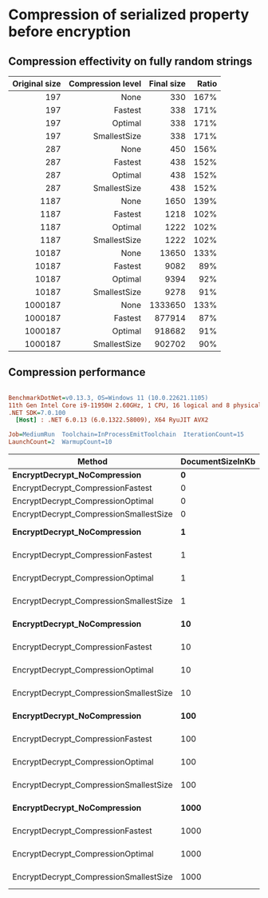 ﻿# Compression of serialized property before encryption

## Compression effectivity on fully random strings

| Original size | Compression level | Final size | Ratio |
| -: | -: | -: | -: |
| 197 | None | 330 | 167% |
| 197 | Fastest | 338 | 171% |
| 197 | Optimal | 338 | 171% |
| 197 | SmallestSize | 338 | 171% |
| 287 | None | 450 | 156% |
| 287 | Fastest | 438 | 152% |
| 287 | Optimal | 438 | 152% |
| 287 | SmallestSize | 438 | 152% |
| 1187 | None | 1650 | 139% |
| 1187 | Fastest | 1218 | 102% |
| 1187 | Optimal | 1222 | 102% |
| 1187 | SmallestSize | 1222 | 102% |
| 10187 | None | 13650 | 133% |
| 10187 | Fastest | 9082 | 89% |
| 10187 | Optimal | 9394 | 92% |
| 10187 | SmallestSize | 9278 | 91% |
| 1000187 | None | 1333650 | 133% |
| 1000187 | Fastest | 877914 | 87% |
| 1000187 | Optimal | 918682 | 91% |
| 1000187 | SmallestSize | 902702 | 90% |


## Compression performance

``` ini

BenchmarkDotNet=v0.13.3, OS=Windows 11 (10.0.22621.1105)
11th Gen Intel Core i9-11950H 2.60GHz, 1 CPU, 16 logical and 8 physical cores
.NET SDK=7.0.100
  [Host] : .NET 6.0.13 (6.0.1322.58009), X64 RyuJIT AVX2

Job=MediumRun  Toolchain=InProcessEmitToolchain  IterationCount=15  
LaunchCount=2  WarmupCount=10  

```
|                                 Method | DocumentSizeInKb |          Mean |        Error |       StdDev |      Gen0 |      Gen1 |      Gen2 |   Allocated |
|--------------------------------------- |----------------- |--------------:|-------------:|-------------:|----------:|----------:|----------:|------------:|
|           **EncryptDecrypt_NoCompression** |                **0** |      **92.64 μs** |     **2.722 μs** |     **4.074 μs** |    **5.6152** |    **1.8311** |         **-** |    **70.17 KB** |
|      EncryptDecrypt_CompressionFastest |                0 |     117.46 μs |     2.131 μs |     3.123 μs |    5.8594 |    1.9531 |         - |    72.85 KB |
|      EncryptDecrypt_CompressionOptimal |                0 |     123.51 μs |     3.128 μs |     4.682 μs |    5.8594 |    1.9531 |         - |    72.85 KB |
| EncryptDecrypt_CompressionSmallestSize |                0 |     113.63 μs |     2.323 μs |     3.476 μs |    5.8594 |    1.9531 |         - |       73 KB |
|           **EncryptDecrypt_NoCompression** |                **1** |     **129.07 μs** |     **5.042 μs** |     **7.547 μs** |   **11.4746** |    **2.9297** |         **-** |   **141.69 KB** |
|      EncryptDecrypt_CompressionFastest |                1 |     165.80 μs |     3.159 μs |     4.631 μs |   10.4980 |    2.6855 |         - |   130.27 KB |
|      EncryptDecrypt_CompressionOptimal |                1 |     174.57 μs |     4.936 μs |     7.235 μs |   10.4980 |    2.6855 |         - |   130.31 KB |
| EncryptDecrypt_CompressionSmallestSize |                1 |     161.37 μs |     3.462 μs |     5.182 μs |   10.4980 |    2.6855 |         - |   130.31 KB |
|           **EncryptDecrypt_NoCompression** |               **10** |     **433.80 μs** |     **7.915 μs** |    **11.095 μs** |   **53.2227** |    **6.3477** |         **-** |   **654.09 KB** |
|      EncryptDecrypt_CompressionFastest |               10 |     604.18 μs |    14.868 μs |    22.253 μs |   50.7813 |   10.7422 |         - |   632.76 KB |
|      EncryptDecrypt_CompressionOptimal |               10 |     726.03 μs |    19.576 μs |    29.301 μs |   51.7578 |   10.7422 |         - |   638.43 KB |
| EncryptDecrypt_CompressionSmallestSize |               10 |     693.27 μs |    35.389 μs |    51.872 μs |   51.7578 |   11.7188 |         - |   636.39 KB |
|           **EncryptDecrypt_NoCompression** |              **100** |   **6,624.13 μs** |   **604.211 μs** |   **904.355 μs** |  **687.5000** |  **570.3125** |  **500.0000** |  **6407.04 KB** |
|      EncryptDecrypt_CompressionFastest |              100 |   8,691.90 μs |   991.124 μs | 1,483.468 μs |  593.7500 |  460.9375 |  328.1250 |  5433.77 KB |
|      EncryptDecrypt_CompressionOptimal |              100 |  10,322.65 μs | 1,066.350 μs | 1,596.062 μs |  750.0000 |  609.3750 |  484.3750 |  5491.64 KB |
| EncryptDecrypt_CompressionSmallestSize |              100 |  12,284.40 μs | 1,561.662 μs | 2,337.422 μs |  750.0000 |  609.3750 |  484.3750 |  5462.49 KB |
|           **EncryptDecrypt_NoCompression** |             **1000** |  **51,312.80 μs** | **1,506.471 μs** | **2,208.165 μs** | **3200.0000** | **2900.0000** | **2000.0000** | **63250.64 KB** |
|      EncryptDecrypt_CompressionFastest |             1000 |  71,394.82 μs | 2,545.488 μs | 3,731.144 μs | 4714.2857 | 4571.4286 | 3571.4286 | 57264.95 KB |
|      EncryptDecrypt_CompressionOptimal |             1000 |  89,724.83 μs | 2,790.241 μs | 4,176.301 μs | 4666.6667 | 4333.3333 | 3500.0000 | 57816.82 KB |
| EncryptDecrypt_CompressionSmallestSize |             1000 | 101,428.08 μs | 2,324.829 μs | 3,479.695 μs | 4000.0000 | 3400.0000 | 2800.0000 | 57520.08 KB |
